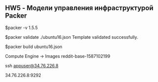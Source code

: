 ## HW5 - Модели управления инфраструктурой Packer

$packer -v
1.5.5

$packer validate ./ubuntu16.json
Template validated successfully.

$packer build ubuntu16.json

Compute Engine -> Images
reddit-base-1587102199

ssh appuser@34.76.226.8

34.76.226.8:9292
